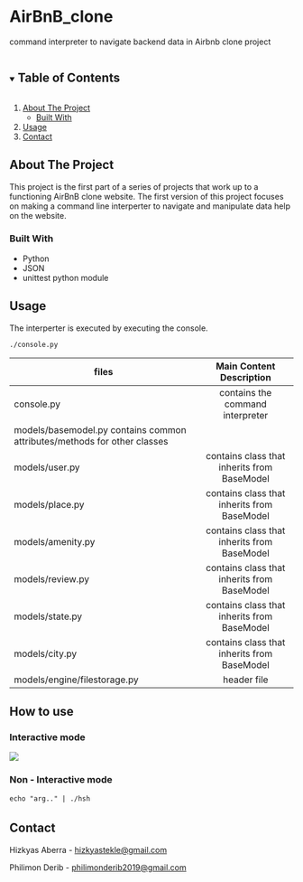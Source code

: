 # AirBnB_clone
command interpreter to navigate backend data in Airbnb clone project

<!-- TABLE OF CONTENTS -->
<details open="open">
  <summary><h2 style="display: inline-block">Table of Contents</h2></summary>
  <ol>
    <li>
      <a href="#about-the-project">About The Project</a>
      <ul>
        <li><a href="#built-with">Built With</a></li>
      </ul>
    </li>
    <li><a href="#usage">Usage</a></li>
    <li><a href="#contact">Contact</a></li>
  </ol>
</details>



<!-- ABOUT THE PROJECT -->
## About The Project

This project is the first part of a series of projects that work up to a functioning AirBnB clone website.
The first version of this project focuses on making a command line interperter to navigate and manipulate data help on the website.


### Built With

* Python
* JSON
* unittest python module


<!-- USAGE EXAMPLES -->
## Usage
The interperter is executed by executing the console.
```$
./console.py
```
| files        | Main Content Description |
| ------------- |:-------------:|
| console.py | contains the command interpreter |
| models/basemodel.py contains common attributes/methods for other classes |
| models/user.py | contains class that inherits from BaseModel |
| models/place.py | contains class that inherits from BaseModel |
| models/amenity.py | contains class that inherits from BaseModel |
| models/review.py | contains class that inherits from BaseModel |
| models/state.py | contains class that inherits from BaseModel |
| models/city.py | contains class that inherits from BaseModel |
| models/engine/filestorage.py | header file |

## How to use
### Interactive mode

![](https://github.com/philimon-reset/AirBnB_clone/blob/main/project.png)

### Non - Interactive mode
```$
echo "arg.." | ./hsh
```

######

<!-- CONTACT -->
## Contact

Hizkyas Aberra - hizkyastekle@gmail.com

Philimon Derib - philimonderib2019@gmail.com
